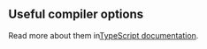 ## Useful compiler options
Read more about them in[TypeScript documentation](https://www.typescriptlang.org/docs/handbook/compiler-options.html).

